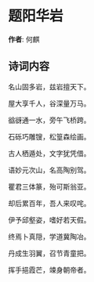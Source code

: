 # 题阳华岩

**作者**: 何麒

## 诗词内容

名山固多岩，兹岩擅天下。

屋大享千人，谷深量万马。

谽谺通一水，旁午飞桥跨。

石砾巧雕锼，松篁森绘画。

古人栖遁处，文字犹凭借。

语妙元次山，名高陶别驾。

瞿君三体篆，殆可斯翁亚。

却后累百年，吾人来叹咤。

伊予邱壑姿，嗜好若天假。

终焉卜真隠，学道冀陶冶。

丹成生羽翼，召节青童把。

挥手挹霞芒，竦身朝帝者。

